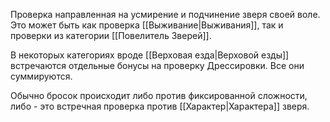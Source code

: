 Проверка направленная на усмирение и подчинение зверя своей воле. 
Это может быть как проверка [[Выживание|Выживания]], так и проверки из категории [[Повелитель Зверей]]. 

В некоторых категориях вроде [[Верховая езда|Верховой езды]] встречаются отдельные бонусы на проверку Дрессировки. Все они суммируются. 

Обычно бросок происходит либо против фиксированной сложности, либо - это встречная проверка против [[Характер|Характера]] зверя. 